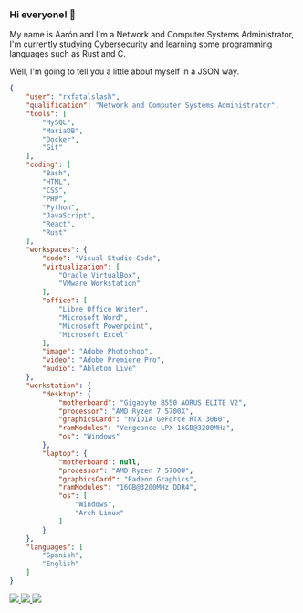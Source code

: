 ### Hi everyone! 👋

My name is Aarón and I'm a Network and Computer Systems Administrator, I'm currently studying Cybersecurity and learning some programming languages such as Rust and C.

Well, I'm going to tell you a little about myself in a JSON way.

```json
{
    "user": "rxfatalslash",
    "qualification": "Network and Computer Systems Administrator",
    "tools": [
        "MySQL",
        "MariaDB",
        "Docker",
        "Git"
    ],
    "coding": [
        "Bash",
        "HTML",
        "CSS",
        "PHP",
        "Python",
        "JavaScript",
        "React",
        "Rust"
    ],
    "workspaces": {
        "code": "Visual Studio Code",
        "virtualization": [
            "Oracle VirtualBox",
            "VMware Workstation"
        ],
        "office": [
            "Libre Office Writer",
            "Microsoft Word",
            "Microsoft Powerpoint",
            "Microsoft Excel"
        ],
        "image": "Adobe Photoshop",
        "video": "Adobe Premiere Pro",
        "audio": "Ableton Live"
    },
    "workstation": {
        "desktop": {
            "motherboard": "Gigabyte B550 AORUS ELITE V2",
            "processor": "AMD Ryzen 7 5700X",
            "graphicsCard": "NVIDIA GeForce RTX 3060",
            "ramModules": "Vengeance LPX 16GB@3200MHz",
            "os": "Windows"
        },
        "laptop": {
            "motherboard": null,
            "processor": "AMD Ryzen 7 5700U",
            "graphicsCard": "Radeon Graphics",
            "ramModules": "16GB@3200MHz DDR4",
            "os": [
                "Windows",
                "Arch Linux"
            ]
        }
    },
    "languages": [
        "Spanish",
        "English"
    ]
}
```
<!-- <div id="programming">
    <details>
        <summary>[🔧] Tools </summary>
        <br>
        <img src="https://img.shields.io/badge/MySQL-00000F?style=for-the-badge&logo=mysql&logoColor=white" /><br>
        <img src="https://img.shields.io/badge/PostgreSQL-316192?style=for-the-badge&logo=postgresql&logoColor=white" /><br>
        <img src="https://img.shields.io/badge/Docker-3498DB?style=for-the-badge&logo=docker&logoColor=white" /><br>
        <img src="https://img.shields.io/badge/Apache-E34F26?style=for-the-badge&logo=apache&logoColor=white" /><br>
    </details>
    <details>
        <summary>[⌨️] Programming Languages</summary>
        <br>
        <img src="https://img.shields.io/badge/GNU%20Bash-4EAA25?style=for-the-badge&logo=GNU%20Bash&logoColor=white" /></br>
        <img src="https://img.shields.io/badge/PHP-00599C?style=for-the-badge&logo=php&logoColor=white" /><br>
        <img src="https://img.shields.io/badge/Python-14354C?style=for-the-badge&logo=python&logoColor=white" /></br>
        <img src="https://img.shields.io/badge/Rust-000000?style=for-the-badge&logo=rust&logoColor=white" /><br>
        <img src="https://img.shields.io/badge/React-20232A?style=for-the-badge&logo=react&logoColor=61DAFB" /><br>
    </details>
</div>
<div id="workstation">
    <details>
        <summary>[🖥️] Workstation</summary>
        <br>
        <img src="https://img.shields.io/badge/AMD-Ryzen_7_5700X-ED1C24?style=for-the-badge&logo=amd&logoColor=white"><br>
        <img src="https://img.shields.io/badge/NVIDIA-RTX3060-76B900?style=for-the-badge&logo=nvidia&logoColor=white"><br>
        <img src="https://img.shields.io/badge/Windows-0078D6?style=for-the-badge&logo=windows&logoColor=white"><br>
        <img src="https://img.shields.io/badge/Arch_Linux-1793D1?style=for-the-badge&logo=arch-linux&logoColor=white"><br>
    </details>
</div> -->
<div id="embles">
    <a href="https://www.linkedin.com/in/aarón-sánchez-menéndez-36537810a/">
        <img src="https://img.shields.io/badge/LinkedIn-0077B5?style=for-the-badge&logo=linkedin&logoColor=white" />
    </a>
    <a href="mailto:aaronsanchezmenendez@gmail.com">
        <img src="https://img.shields.io/badge/Gmail-D14836?style=for-the-badge&logo=gmail&logoColor=white" />
    </a>
    <a href="https://rxfatalslash.github.io">
        <img src="https://img.shields.io/badge/website-000000?style=for-the-badge&logo=About.me&logoColor=white" />
    </a>
</div>
<!-- <br>
<div id="stats" align="center">
    <img height="200em" src="https://github-readme-stats.vercel.app/api/top-langs/?username=rxfatalslash&langs_count=4&layout=compact&title_color=de0000&card_width=230&text_color=ededed&icon_color=910000&bg_color=141414&hide_border=true&locale=es&border_radius=0.9rem" />
</div> -->